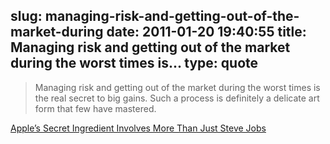 slug: managing-risk-and-getting-out-of-the-market-during
date: 2011-01-20 19:40:55
title: Managing risk and getting out of the market during the worst times is...
type: quote
---

> Managing risk and getting out of the market during the worst times is the real secret to big gains. Such a process is definitely a delicate art form that few have mastered.

[Apple’s Secret Ingredient Involves More Than Just Steve Jobs](http://seekingalpha.com/article/247542-apple-s-secret-ingredient-involves-more-than-just-steve-jobs?source=feed)
